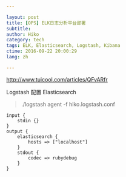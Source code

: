 ```yaml
---

layout: post  
title: [OPS] ELK日志分析平台部署  
subtitle:   
author: Hiko  
category: tech
tags: ELK, Elasticsearch, Logstash, Kibana  
ctime: 2016-09-22 20:00:29  
lang: zh  

---
```


http://www.tuicool.com/articles/QFvARfr

Logstash 配置 Elasticsearch

> ./logstash agent -f hiko.logstash.conf

	input {
		stdin {}
	}
	output {
		elasticsearch {
			hosts => ["localhost"]
		}
		stdout {
			codec => rubydebug
		}
	}